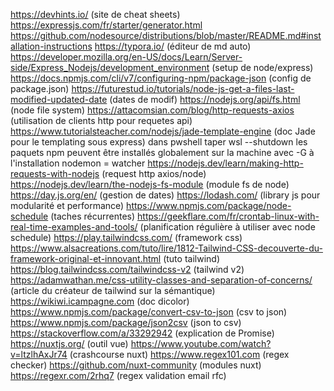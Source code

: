 https://devhints.io/ (site de cheat sheets)
https://expressjs.com/fr/starter/generator.html
https://github.com/nodesource/distributions/blob/master/README.md#installation-instructions
https://typora.io/ (éditeur de md auto)
https://developer.mozilla.org/en-US/docs/Learn/Server-side/Express_Nodejs/development_environment (setup de node/express)
https://docs.npmjs.com/cli/v7/configuring-npm/package-json (config de package.json)
https://futurestud.io/tutorials/node-js-get-a-files-last-modified-updated-date (dates de modif)
https://nodejs.org/api/fs.html (node file system)
https://attacomsian.com/blog/http-requests-axios (utilisation de clients http pour requetes api)
https://www.tutorialsteacher.com/nodejs/jade-template-engine (doc Jade pour le templating sous express)
dans pwshell taper wsl --shutdown
les paquets npm peuvent être installés globalement sur la machine avec -G à l'installation
nodemon = watcher
https://nodejs.dev/learn/making-http-requests-with-nodejs (request http axios/node)
https://nodejs.dev/learn/the-nodejs-fs-module (module fs de node)
https://day.js.org/en/ (gestion de dates)
https://lodash.com/ (library js pour modularité et performance)
https://www.npmjs.com/package/node-schedule (taches récurrentes)
https://geekflare.com/fr/crontab-linux-with-real-time-examples-and-tools/ (planification régulière à utiliser avec node schedule)
https://play.tailwindcss.com/ (framework css)
https://www.alsacreations.com/tuto/lire/1812-Tailwind-CSS-decouverte-du-framework-original-et-innovant.html (tuto tailwind)
https://blog.tailwindcss.com/tailwindcss-v2 (tailwind v2)
https://adamwathan.me/css-utility-classes-and-separation-of-concerns/ (article du créateur de tailwind sur la sémantique)
https://wikiwi.icampagne.com (doc dicolor)
https://www.npmjs.com/package/convert-csv-to-json (csv to json)
https://www.npmjs.com/package/json2csv (json to csv)
https://stackoverflow.com/a/33292942 (explication de Promise)
https://nuxtjs.org/ (outil vue)
https://www.youtube.com/watch?v=ltzlhAxJr74 (crashcourse nuxt)
https://www.regex101.com (regex checker)
https://github.com/nuxt-community (modules nuxt)
https://regexr.com/2rhq7 (regex validation email rfc)
